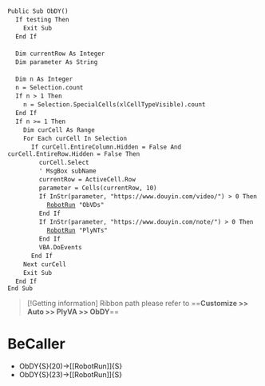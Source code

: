 &nbsp;  &nbsp;  &nbsp;  &nbsp;  
`Public Sub ObDY()`  
&nbsp;&nbsp;&nbsp;&nbsp;`If testing Then`  
&nbsp;&nbsp;&nbsp;&nbsp;&nbsp;&nbsp;&nbsp;&nbsp;`Exit Sub`  
&nbsp;&nbsp;&nbsp;&nbsp;`End If`  
&nbsp;  &nbsp;  &nbsp;  &nbsp;  
&nbsp;&nbsp;&nbsp;&nbsp;`Dim currentRow As Integer`  
&nbsp;&nbsp;&nbsp;&nbsp;`Dim parameter As String`  
&nbsp;  &nbsp;  &nbsp;  &nbsp;  
&nbsp;&nbsp;&nbsp;&nbsp;`Dim n As Integer`  
&nbsp;&nbsp;&nbsp;&nbsp;`n = Selection.count`  
&nbsp;&nbsp;&nbsp;&nbsp;`If n > 1 Then`  
&nbsp;&nbsp;&nbsp;&nbsp;&nbsp;&nbsp;&nbsp;&nbsp;`n = Selection.SpecialCells(xlCellTypeVisible).count`  
&nbsp;&nbsp;&nbsp;&nbsp;`End If`  
&nbsp;&nbsp;&nbsp;&nbsp;`If n >= 1 Then`  
&nbsp;&nbsp;&nbsp;&nbsp;&nbsp;&nbsp;&nbsp;&nbsp;`Dim curCell As Range`  
&nbsp;&nbsp;&nbsp;&nbsp;&nbsp;&nbsp;&nbsp;&nbsp;`For Each curCell In Selection`  
&nbsp;&nbsp;&nbsp;&nbsp;&nbsp;&nbsp;&nbsp;&nbsp;&nbsp;&nbsp;&nbsp;&nbsp;`If curCell.EntireColumn.Hidden = False And curCell.EntireRow.Hidden = False Then`  
&nbsp;&nbsp;&nbsp;&nbsp;&nbsp;&nbsp;&nbsp;&nbsp;&nbsp;&nbsp;&nbsp;&nbsp;&nbsp;&nbsp;&nbsp;&nbsp;`curCell.Select`  
&nbsp;&nbsp;&nbsp;&nbsp;&nbsp;&nbsp;&nbsp;&nbsp;&nbsp;&nbsp;&nbsp;&nbsp;&nbsp;&nbsp;&nbsp;&nbsp;`' MsgBox subName`  
&nbsp;&nbsp;&nbsp;&nbsp;&nbsp;&nbsp;&nbsp;&nbsp;&nbsp;&nbsp;&nbsp;&nbsp;&nbsp;&nbsp;&nbsp;&nbsp;`currentRow = ActiveCell.Row`  
&nbsp;&nbsp;&nbsp;&nbsp;&nbsp;&nbsp;&nbsp;&nbsp;&nbsp;&nbsp;&nbsp;&nbsp;&nbsp;&nbsp;&nbsp;&nbsp;`parameter = Cells(currentRow, 10)`  
&nbsp;&nbsp;&nbsp;&nbsp;&nbsp;&nbsp;&nbsp;&nbsp;&nbsp;&nbsp;&nbsp;&nbsp;&nbsp;&nbsp;&nbsp;&nbsp;`If InStr(parameter, "https://www.douyin.com/video/") > 0 Then`  
&nbsp;&nbsp;&nbsp;&nbsp;&nbsp;&nbsp;&nbsp;&nbsp;&nbsp;&nbsp;&nbsp;&nbsp;&nbsp;&nbsp;&nbsp;&nbsp;&nbsp;&nbsp;&nbsp;&nbsp;[`RobotRun`](RobotRun)` "ObVDs"`  
&nbsp;&nbsp;&nbsp;&nbsp;&nbsp;&nbsp;&nbsp;&nbsp;&nbsp;&nbsp;&nbsp;&nbsp;&nbsp;&nbsp;&nbsp;&nbsp;`End If`  
&nbsp;&nbsp;&nbsp;&nbsp;&nbsp;&nbsp;&nbsp;&nbsp;&nbsp;&nbsp;&nbsp;&nbsp;&nbsp;&nbsp;&nbsp;&nbsp;`If InStr(parameter, "https://www.douyin.com/note/") > 0 Then`  
&nbsp;&nbsp;&nbsp;&nbsp;&nbsp;&nbsp;&nbsp;&nbsp;&nbsp;&nbsp;&nbsp;&nbsp;&nbsp;&nbsp;&nbsp;&nbsp;&nbsp;&nbsp;&nbsp;&nbsp;[`RobotRun`](RobotRun)` "PlyNTs"`  
&nbsp;&nbsp;&nbsp;&nbsp;&nbsp;&nbsp;&nbsp;&nbsp;&nbsp;&nbsp;&nbsp;&nbsp;&nbsp;&nbsp;&nbsp;&nbsp;`End If`  
&nbsp;&nbsp;&nbsp;&nbsp;&nbsp;&nbsp;&nbsp;&nbsp;&nbsp;&nbsp;&nbsp;&nbsp;&nbsp;&nbsp;&nbsp;&nbsp;`VBA.DoEvents`  
&nbsp;&nbsp;&nbsp;&nbsp;&nbsp;&nbsp;&nbsp;&nbsp;&nbsp;&nbsp;&nbsp;&nbsp;`End If`  
&nbsp;&nbsp;&nbsp;&nbsp;&nbsp;&nbsp;&nbsp;&nbsp;`Next curCell`  
&nbsp;&nbsp;&nbsp;&nbsp;&nbsp;&nbsp;&nbsp;&nbsp;`Exit Sub`  
&nbsp;&nbsp;&nbsp;&nbsp;`End If`  
`End Sub`  


> [!Getting information]
> Ribbon path please refer to ==**Customize >> Auto >> PlyVA >> ObDY**==


# BeCaller
- ObDY{S}(20)->[[RobotRun]]{S}
- ObDY{S}(23)->[[RobotRun]]{S}

